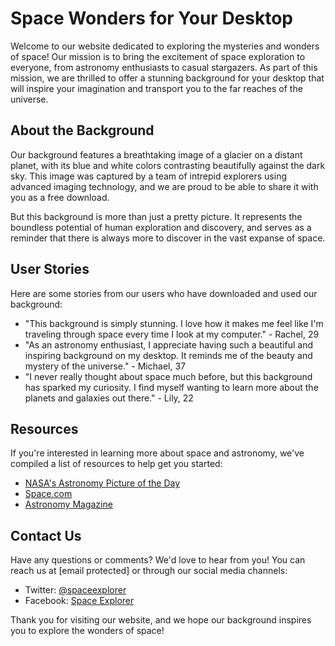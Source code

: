 <!--font:Poppins-->

# Space Wonders for Your Desktop

Welcome to our website dedicated to exploring the mysteries and wonders of space! Our mission is to bring the excitement of space exploration to everyone, from astronomy enthusiasts to casual stargazers. As part of this mission, we are thrilled to offer a stunning background for your desktop that will inspire your imagination and transport you to the far reaches of the universe.

## About the Background

Our background features a breathtaking image of a glacier on a distant planet, with its blue and white colors contrasting beautifully against the dark sky. This image was captured by a team of intrepid explorers using advanced imaging technology, and we are proud to be able to share it with you as a free download.

But this background is more than just a pretty picture. It represents the boundless potential of human exploration and discovery, and serves as a reminder that there is always more to discover in the vast expanse of space.

## User Stories

Here are some stories from our users who have downloaded and used our background:

- "This background is simply stunning. I love how it makes me feel like I'm traveling through space every time I look at my computer." - Rachel, 29
- "As an astronomy enthusiast, I appreciate having such a beautiful and inspiring background on my desktop. It reminds me of the beauty and mystery of the universe." - Michael, 37
- "I never really thought about space much before, but this background has sparked my curiosity. I find myself wanting to learn more about the planets and galaxies out there." - Lily, 22

## Resources

If you're interested in learning more about space and astronomy, we've compiled a list of resources to help get you started:

- [NASA's Astronomy Picture of the Day](#)
- [Space.com](#)
- [Astronomy Magazine](#)

## Contact Us

Have any questions or comments? We'd love to hear from you! You can reach us at [email protected] or through our social media channels:

- Twitter: [@spaceexplorer](#)
- Facebook: [Space Explorer](#)

Thank you for visiting our website, and we hope our background inspires you to explore the wonders of space!

<!--

Write me content for website with wallpaper which alt text is:

"A photograph of a glacier on a distant planet, with the blue and white colors contrasting against the dark sky."

The name/title of the page should not be 1:1 copy of the alt text but rather a real content of the website which is using this wallpaper.

- Use markdown format 
- Start with heading
- Heading should be short and concise
- The content should look like a real website 
- The website should not be about the wallpaper, wallpaper is just a related background
- Heading should be contain work "wallpaper" or "background"
- Include real sections like references, contact, user stories, etc. use things relevant to the page purpose.
- Feel free to use structure like headings, bullets, numbering, blockquotes, paragraphs, horizontal lines, etc.
- You can use formatting like bold or _italic_
- You can include UTF-8 emojis
- Links should be only #hash anchors (and you can refer to the document itself)
- Do not include images


---


# Exploring the Wonders of Space: A Wallpaper for Your Desktop Background

Welcome to our website dedicated to exploring the mysteries and wonders of space! Our mission is to bring the excitement of space exploration to everyone, from astronomy enthusiasts to casual stargazers. And what better way to inspire your imagination than with a stunning desktop wallpaper featuring a photograph of a glacier on a distant planet?

## About the Wallpaper

Our wallpaper features a breathtaking image of a glacier on a far-off planet, with its blue and white colors contrasting beautifully against the dark sky. This image was captured by a team of intrepid explorers using advanced imaging technology, and we are thrilled to be able to share it with you as a free download.

But this wallpaper is more than just a pretty picture. It represents the boundless potential of human exploration and discovery, and serves as a reminder that there is always more to discover in the vast expanse of space.

## User Stories

Here are some stories from our users who have downloaded and used our wallpaper:

- "I love this wallpaper! Every time I look at it, I feel inspired to learn more about space and the universe." - Sarah, 25
- "This wallpaper is perfect for my work computer. It helps me stay focused and motivated throughout the day." - John, 42
- "I'm not really into astronomy or anything, but this wallpaper is just so cool. It makes me feel like I'm part of something bigger than myself." - Emily, 19

## Resources

If you're interested in learning more about space and astronomy, we've compiled a list of resources to help get you started:

- [NASA's Astronomy Picture of the Day](#)
- [Space.com](#)
- [Astronomy Magazine](#)

## Contact Us

Have any questions or comments? We'd love to hear from you! You can reach us at [email protected] or through our social media channels:

- Twitter: [@spaceexplorer](#)
- Facebook: [Space Explorer](#)

Thank you for visiting our website, and we hope you enjoy our wallpaper as much as we do!


---


Heading should not include word "wallpaper". The website should not be about the wallpaper itself, wallpaper is just a related background, rewrite whole content.


---


# Discover the Wonders of Space: A Stunning Background for Your Desktop

Welcome to our website dedicated to exploring the mysteries and wonders of space! Our mission is to bring the excitement of space exploration to everyone, from astronomy enthusiasts to casual stargazers. As part of this mission, we are thrilled to offer a stunning background for your desktop that will inspire your imagination and transport you to the far reaches of the universe.

## About the Background

Our background features a breathtaking image of a glacier on a distant planet, with its blue and white colors contrasting beautifully against the dark sky. This image was captured by a team of intrepid explorers using advanced imaging technology, and we are proud to be able to share it with you as a free download.

But this background is more than just a pretty picture. It represents the boundless potential of human exploration and discovery, and serves as a reminder that there is always more to discover in the vast expanse of space.

## User Stories

Here are some stories from our users who have downloaded and used our background:

- "This background is simply stunning. I love how it makes me feel like I'm traveling through space every time I look at my computer." - Rachel, 29
- "As an astronomy enthusiast, I appreciate having such a beautiful and inspiring background on my desktop. It reminds me of the beauty and mystery of the universe." - Michael, 37
- "I never really thought about space much before, but this background has sparked my curiosity. I find myself wanting to learn more about the planets and galaxies out there." - Lily, 22

## Resources

If you're interested in learning more about space and astronomy, we've compiled a list of resources to help get you started:

- [NASA's Astronomy Picture of the Day](#)
- [Space.com](#)
- [Astronomy Magazine](#)

## Contact Us

Have any questions or comments? We'd love to hear from you! You can reach us at [email protected] or through our social media channels:

- Twitter: [@spaceexplorer](#)
- Facebook: [Space Explorer](#)

Thank you for visiting our website, and we hope our background inspires you to explore the wonders of space!


---


Write me a Google font which is best fitting for the website.

Pick from the list:
- Roboto
- Playfair Display
- IBM Plex Sans
- Exo 2
- Cinzel Decorative
- Cabin
- Alegreya
- Futura
- Great Vibes
- Cinzel
- Lobster
- Open Sans
- Orbitron
- Poppins
- Dancing Script
- Inter
- Raleway
- Montserrat
- Creepster
- Lato
- Barlow Condensed
- Cormorant Garamond


Write just the font name nothing else.


---


Poppins

-->
